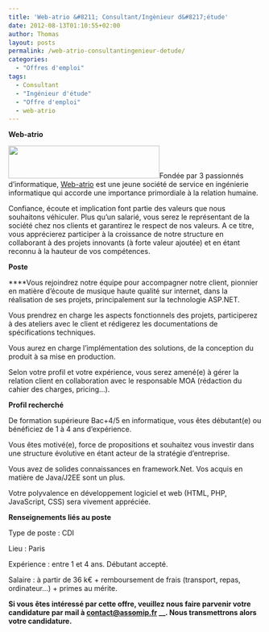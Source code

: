 ```yaml
---
title: 'Web-atrio &#8211; Consultant/Ingènieur d&#8217;étude'
date: 2012-08-13T01:10:55+02:00
author: Thomas
layout: posts
permalink: /web-atrio-consultantingenieur-detude/
categories:
  - "Offres d'emploi"
tags:
  - Consultant
  - "Ingénieur d'étude"
  - "Offre d'emploi"
  - web-atrio
---
```

**Web-atrio**

[<img class="alignleft size-medium wp-image-1095" title="Logo_WebAtrio_medium" src="/assets/uploads/2012/08/Logo_WebAtrio_medium-300x65.png" alt="" width="300" height="65" srcset="/assets/uploads/2012/08/Logo_WebAtrio_medium-300x65.png 300w, /assets/uploads/2012/08/Logo_WebAtrio_medium-768x167.png 768w, /assets/uploads/2012/08/Logo_WebAtrio_medium.png 780w" sizes="(max-width: 300px) 100vw, 300px" />](/assets/uploads/2012/08/Logo_WebAtrio_medium.png)Fondée par 3 passionnés d’informatique, [Web-atrio](https://www.web-atrio.com) est une jeune société de service en ingénierie informatique qui accorde une importance primordiale à la relation humaine.

Confiance, écoute et implication font partie des valeurs que nous souhaitons véhiculer. Plus qu’un salarié, vous serez le représentant de la société chez nos clients et garantirez le respect de nos valeurs. A ce titre, vous apprécierez participer à la croissance de notre structure en collaborant à des projets innovants (à forte valeur ajoutée) et en étant reconnu à la hauteur de vos compétences.

**Poste**

****Vous rejoindrez notre équipe pour accompagner notre client, pionnier en matière d’écoute de musique haute qualité sur internet, dans la réalisation de ses projets, principalement sur la technologie ASP.NET.

Vous prendrez en charge les aspects fonctionnels des projets, participerez à des ateliers avec le client et rédigerez les documentations de spécifications techniques.

Vous aurez en charge l’implémentation des solutions, de la conception du produit à sa mise en production.

Selon votre profil et votre expérience, vous serez amené(e) à gérer la relation client en collaboration avec le responsable MOA (rédaction du cahier des charges, pricing…).

**Profil recherché**

De formation supérieure Bac+4/5 en informatique, vous êtes débutant(e) ou bénéficiez de 1 à 4 ans d’expérience.

Vous êtes motivé(e), force de propositions et souhaitez vous investir dans une structure évolutive en étant acteur de la stratégie d’entreprise.

Vous avez de solides connaissances en framework.Net. Vos acquis en matière de Java/J2EE sont un plus.

Votre polyvalence en développement logiciel et web (HTML, PHP, JavaScript, CSS) sera vivement appréciée.

**Renseignements liés au poste**

Type de poste : CDI

Lieu : Paris

Expérience : entre 1 et 4 ans. Débutant accepté.

Salaire : à partir de 36 k€ + remboursement de frais (transport, repas, ordinateur&#8230;) + primes au mérite.

**Si vous êtes intéressé par cette offre, veuillez nous faire parvenir votre candidature par mail à <contact@assomip.fr> __. Nous transmettrons alors votre candidature.**

&nbsp;

